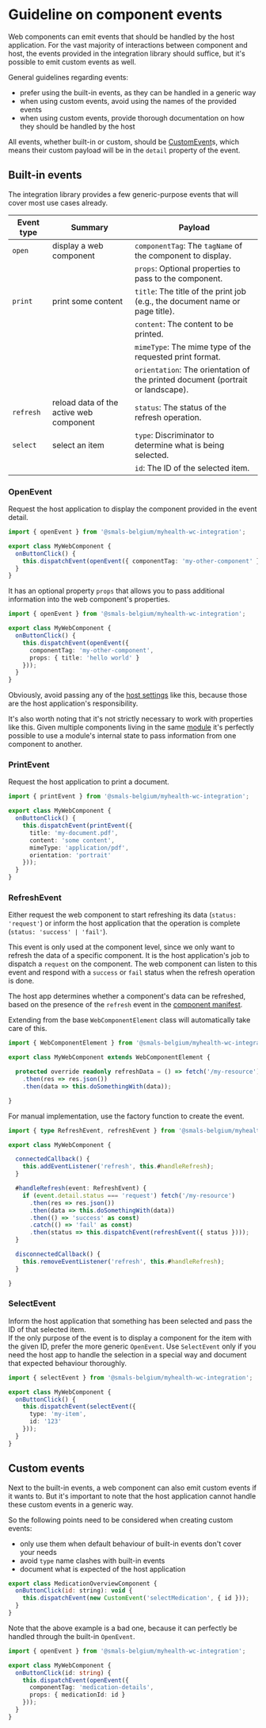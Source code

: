 # Guideline on component events

Web components can emit events that should be handled by the host application. For the vast majority of interactions
between component and host, the events provided in the integration library should suffice, but it's possible to emit
custom events as well.

General guidelines regarding events:
- prefer using the built-in events, as they can be handled in a generic way
- when using custom events, avoid using the names of the provided events
- when using custom events, provide thorough documentation on how they should be handled by the host

All events, whether built-in or custom, should be 
[CustomEvent](https://developer.mozilla.org/en-US/docs/Web/API/CustomEvent)s, which means their custom payload will be 
in the `detail` property of the event.

## Built-in events

The integration library provides a few generic-purpose events that will cover most use cases already.

| Event type | Summary | Payload |
| --- | --- | --- |
| `open` | display a web component | `componentTag`: The `tagName` of the component to display. |
| | | `props`: Optional properties to pass to the component. |
| `print` | print some content | `title`: The title of the print job (e.g., the document name or page title). |
| | | `content`: The content to be printed. |
| | | `mimeType`: The mime type of the requested print format. |
| | | `orientation`: The orientation of the printed document (portrait or landscape). |
| `refresh` | reload data of the active web component | `status`: The status of the refresh operation. |
| `select` | select an item | `type`: Discriminator to determine what is being selected. |
| | | `id`: The ID of the selected item. |

### OpenEvent

Request the host application to display the component provided in the event detail.
```ts
import { openEvent } from '@smals-belgium/myhealth-wc-integration';

export class MyWebComponent {
  onButtonClick() {
    this.dispatchEvent(openEvent({ componentTag: 'my-other-component' }));
  }
}
```

It has an optional property `props` that allows you to pass additional information into the web component's properties.
```ts
import { openEvent } from '@smals-belgium/myhealth-wc-integration';

export class MyWebComponent {
  onButtonClick() {
    this.dispatchEvent(openEvent({ 
      componentTag: 'my-other-component',
      props: { title: 'hello world' }
    }));
  }
}
```
Obviously, avoid passing any of the [host settings](./02-host_settings.md) like this, because those are the host
application's responsibility.

It's also worth noting that it's not strictly necessary to work with properties like this. Given multiple components
living in the same [module](./05-modules.md) it's perfectly possible to use a module's internal state
to pass information from one component to another.

### PrintEvent

Request the host application to print a document.

```ts
import { printEvent } from '@smals-belgium/myhealth-wc-integration';

export class MyWebComponent {
  onButtonClick() {
    this.dispatchEvent(printEvent({
      title: 'my-document.pdf',
      content: 'some content',
      mimeType: 'application/pdf',
      orientation: 'portrait'
    }));
  }
}
```

### RefreshEvent

Either request the web component to start refreshing its data (`status: 'request'`)
or inform the host application that the operation is complete (`status: 'success' | 'fail'`).

This event is only used at the component level, since we only want to refresh the data of a specific component.
It is the host application's job to dispatch a `request` on the component.
The web component can listen to this event and respond with a `success` or `fail` status
when the refresh operation is done. 

The host app determines whether a component's data can be refreshed, based on the presence of the `refresh` event
in the [component manifest](./07-manifest.md).

Extending from the base `WebComponentElement` class will automatically take care of this.

```ts
import { WebComponentElement } from '@smals-belgium/myhealth-wc-integration';

export class MyWebComponent extends WebComponentElement {

  protected override readonly refreshData = () => fetch('/my-resource')
    .then(res => res.json())
    .then(data => this.doSomethingWith(data));

}
```

For manual implementation, use the factory function to create the event.

```ts
import { type RefreshEvent, refreshEvent } from '@smals-belgium/myhealth-wc-integration';

export class MyWebComponent {

  connectedCallback() {
    this.addEventListener('refresh', this.#handleRefresh);
  }

  #handleRefresh(event: RefreshEvent) {
    if (event.detail.status === 'request') fetch('/my-resource')
      .then(res => res.json())
      .then(data => this.doSomethingWith(data))
      .then(() => 'success' as const)
      .catch(() => 'fail' as const)
      .then(status => this.dispatchEvent(refreshEvent({ status })));
  }

  disconnectedCallback() {
    this.removeEventListener('refresh', this.#handleRefresh);
  }

}
```

### SelectEvent

Inform the host application that something has been selected and pass the ID of that selected item.  
If the only purpose of the event is to display a component for the item with the given ID, prefer the more generic
`OpenEvent`. Use `SelectEvent` only if you need the host app to handle the selection in a special way and document
that expected behaviour thoroughly.

```ts
import { selectEvent } from '@smals-belgium/myhealth-wc-integration';

export class MyWebComponent {
  onButtonClick() {
    this.dispatchEvent(selectEvent({
      type: 'my-item',
      id: '123'
    }));
  }
}
```

## Custom events

Next to the built-in events, a web component can also emit custom events if it wants to. But it's important to note 
that the host application cannot handle these custom events in a generic way.

So the following points need to be considered when creating custom events:
- only use them when default behaviour of built-in events don't cover your needs
- avoid `type` name clashes with built-in events
- document what is expected of the host application

```js
export class MedicationOverviewComponent {
  onButtonClick(id: string): void {
    this.dispatchEvent(new CustomEvent('selectMedication', { id }));
  }
}
```

Note that the above example is a bad one, because it can perfectly be handled through the built-in `OpenEvent`.

```ts
import { openEvent } from '@smals-belgium/myhealth-wc-integration';

export class MyWebComponent {
  onButtonClick(id: string) {
    this.dispatchEvent(openEvent({ 
      componentTag: 'medication-details',
      props: { medicationId: id } 
    }));
  }
}
```
